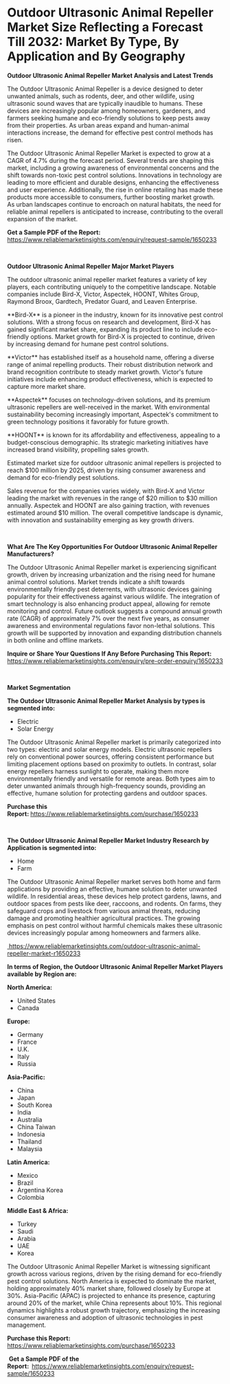 <p><h1>Outdoor Ultrasonic Animal Repeller Market Size Reflecting a Forecast Till 2032: Market By Type, By Application and By Geography</h1></p><p><strong>Outdoor Ultrasonic Animal Repeller Market Analysis and Latest Trends</strong></p>
<p><p>The Outdoor Ultrasonic Animal Repeller is a device designed to deter unwanted animals, such as rodents, deer, and other wildlife, using ultrasonic sound waves that are typically inaudible to humans. These devices are increasingly popular among homeowners, gardeners, and farmers seeking humane and eco-friendly solutions to keep pests away from their properties. As urban areas expand and human-animal interactions increase, the demand for effective pest control methods has risen.</p><p>The Outdoor Ultrasonic Animal Repeller Market is expected to grow at a CAGR of 4.7% during the forecast period. Several trends are shaping this market, including a growing awareness of environmental concerns and the shift towards non-toxic pest control solutions. Innovations in technology are leading to more efficient and durable designs, enhancing the effectiveness and user experience. Additionally, the rise in online retailing has made these products more accessible to consumers, further boosting market growth. As urban landscapes continue to encroach on natural habitats, the need for reliable animal repellers is anticipated to increase, contributing to the overall expansion of the market.</p></p>
<p><strong>Get a Sample PDF of the Report:&nbsp;</strong> <a href="https://www.reliablemarketinsights.com/enquiry/request-sample/1650233?utm_campaign=2209&utm_medium=2&utm_source=Github&utm_content=ia&utm_term=16042025&utm_id=outdoor-ultrasonic-animal-repeller">https://www.reliablemarketinsights.com/enquiry/request-sample/1650233</a></p>
<p>&nbsp;</p>
<p><strong>Outdoor Ultrasonic Animal Repeller Major Market Players</strong></p>
<p><p>The outdoor ultrasonic animal repeller market features a variety of key players, each contributing uniquely to the competitive landscape. Notable companies include Bird-X, Victor, Aspectek, HOONT, Whites Group, Raymond Broox, Gardtech, Predator Guard, and Leaven Enterprise.</p><p>**Bird-X** is a pioneer in the industry, known for its innovative pest control solutions. With a strong focus on research and development, Bird-X has gained significant market share, expanding its product line to include eco-friendly options. Market growth for Bird-X is projected to continue, driven by increasing demand for humane pest control solutions.</p><p>**Victor** has established itself as a household name, offering a diverse range of animal repelling products. Their robust distribution network and brand recognition contribute to steady market growth. Victor's future initiatives include enhancing product effectiveness, which is expected to capture more market share.</p><p>**Aspectek** focuses on technology-driven solutions, and its premium ultrasonic repellers are well-received in the market. With environmental sustainability becoming increasingly important, Aspectek's commitment to green technology positions it favorably for future growth. </p><p>**HOONT** is known for its affordability and effectiveness, appealing to a budget-conscious demographic. Its strategic marketing initiatives have increased brand visibility, propelling sales growth. </p><p>Estimated market size for outdoor ultrasonic animal repellers is projected to reach $100 million by 2025, driven by rising consumer awareness and demand for eco-friendly pest solutions. </p><p>Sales revenue for the companies varies widely, with Bird-X and Victor leading the market with revenues in the range of $20 million to $30 million annually. Aspectek and HOONT are also gaining traction, with revenues estimated around $10 million. The overall competitive landscape is dynamic, with innovation and sustainability emerging as key growth drivers.</p></p>
<p>&nbsp;</p>
<p><strong>What Are The Key Opportunities For Outdoor Ultrasonic Animal Repeller Manufacturers?</strong></p>
<p><p>The Outdoor Ultrasonic Animal Repeller market is experiencing significant growth, driven by increasing urbanization and the rising need for humane animal control solutions. Market trends indicate a shift towards environmentally friendly pest deterrents, with ultrasonic devices gaining popularity for their effectiveness against various wildlife. The integration of smart technology is also enhancing product appeal, allowing for remote monitoring and control. Future outlook suggests a compound annual growth rate (CAGR) of approximately 7% over the next five years, as consumer awareness and environmental regulations favor non-lethal solutions. This growth will be supported by innovation and expanding distribution channels in both online and offline markets.</p></p>
<p><strong>Inquire or Share Your Questions If Any Before Purchasing This Report:</strong> <a href="https://www.reliablemarketinsights.com/enquiry/pre-order-enquiry/1650233?utm_campaign=2209&utm_medium=2&utm_source=Github&utm_content=ia&utm_term=16042025&utm_id=outdoor-ultrasonic-animal-repeller">https://www.reliablemarketinsights.com/enquiry/pre-order-enquiry/1650233</a></p>
<p>&nbsp;</p>
<p><strong>Market Segmentation</strong></p>
<p><strong>The Outdoor Ultrasonic Animal Repeller Market Analysis by types is segmented into:</strong></p>
<p><ul><li>Electric</li><li>Solar Energy</li></ul></p>
<p><p>The Outdoor Ultrasonic Animal Repeller market is primarily categorized into two types: electric and solar energy models. Electric ultrasonic repellers rely on conventional power sources, offering consistent performance but limiting placement options based on proximity to outlets. In contrast, solar energy repellers harness sunlight to operate, making them more environmentally friendly and versatile for remote areas. Both types aim to deter unwanted animals through high-frequency sounds, providing an effective, humane solution for protecting gardens and outdoor spaces.</p></p>
<p><strong>Purchase this Report:&nbsp;</strong><a href="https://www.reliablemarketinsights.com/purchase/1650233?utm_campaign=2209&utm_medium=2&utm_source=Github&utm_content=ia&utm_term=16042025&utm_id=outdoor-ultrasonic-animal-repeller">https://www.reliablemarketinsights.com/purchase/1650233</a></p>
<p>&nbsp;</p>
<p><strong>The Outdoor Ultrasonic Animal Repeller Market Industry Research by Application is segmented into:</strong></p>
<p><ul><li>Home</li><li>Farm</li></ul></p>
<p><p>The Outdoor Ultrasonic Animal Repeller market serves both home and farm applications by providing an effective, humane solution to deter unwanted wildlife. In residential areas, these devices help protect gardens, lawns, and outdoor spaces from pests like deer, raccoons, and rodents. On farms, they safeguard crops and livestock from various animal threats, reducing damage and promoting healthier agricultural practices. The growing emphasis on pest control without harmful chemicals makes these ultrasonic devices increasingly popular among homeowners and farmers alike.</p></p>
<p><a href="https://www.reliablemarketinsights.com/outdoor-ultrasonic-animal-repeller-market-r1650233?utm_campaign=2209&utm_medium=2&utm_source=Github&utm_content=ia&utm_term=16042025&utm_id=outdoor-ultrasonic-animal-repeller">&nbsp;https://www.reliablemarketinsights.com/outdoor-ultrasonic-animal-repeller-market-r1650233</a></p>
<p><strong>In terms of Region, the Outdoor Ultrasonic Animal Repeller Market Players available by Region are:</strong></p>
<p>
    <p> <strong> North America: </strong>
        <ul>
            <li>United States</li>
            <li>Canada</li>
        </ul>
        </p> 
    <p> <strong> Europe: </strong>
        <ul>
            <li>Germany</li>
            <li>France</li>
            <li>U.K.</li>
            <li>Italy</li>
            <li>Russia</li>
        </ul>
        </p> 
    <p> <strong> Asia-Pacific: </strong>
        <ul>
            <li>China</li>
            <li>Japan</li>
            <li>South Korea</li>
            <li>India</li>
            <li>Australia</li>
            <li>China Taiwan</li>
            <li>Indonesia</li>
            <li>Thailand</li>
            <li>Malaysia</li>
        </ul>
        </p> 
    <p> <strong> Latin America: </strong>
        <ul>
            <li>Mexico</li>
            <li>Brazil</li>
            <li>Argentina Korea</li>
            <li>Colombia</li>
        </ul>
        </p> 
    <p> <strong> Middle East & Africa: </strong>
        <ul>
            <li>Turkey</li>
            <li>Saudi</li>
            <li>Arabia</li>
            <li>UAE</li>
            <li>Korea</li>
        </ul>
    </p>
    </p>
<p><p>The Outdoor Ultrasonic Animal Repeller Market is witnessing significant growth across various regions, driven by the rising demand for eco-friendly pest control solutions. North America is expected to dominate the market, holding approximately 40% market share, followed closely by Europe at 30%. Asia-Pacific (APAC) is projected to enhance its presence, capturing around 20% of the market, while China represents about 10%. This regional dynamics highlights a robust growth trajectory, emphasizing the increasing consumer awareness and adoption of ultrasonic technologies in pest management.</p></p>
<p><strong>Purchase this Report: </strong><a href="https://www.reliablemarketinsights.com/purchase/1650233?utm_campaign=2209&utm_medium=2&utm_source=Github&utm_content=ia&utm_term=16042025&utm_id=outdoor-ultrasonic-animal-repeller">https://www.reliablemarketinsights.com/purchase/1650233</a></p>
<p>&nbsp;<strong>Get a Sample PDF of the Report:&nbsp;&nbsp;</strong><a href="https://www.reliablemarketinsights.com/enquiry/request-sample/1650233?utm_campaign=2209&utm_medium=2&utm_source=Github&utm_content=ia&utm_term=16042025&utm_id=outdoor-ultrasonic-animal-repeller">https://www.reliablemarketinsights.com/enquiry/request-sample/1650233</a></p>
<p><strong></strong></p>
<p><p></p><p></p><p></p></p>